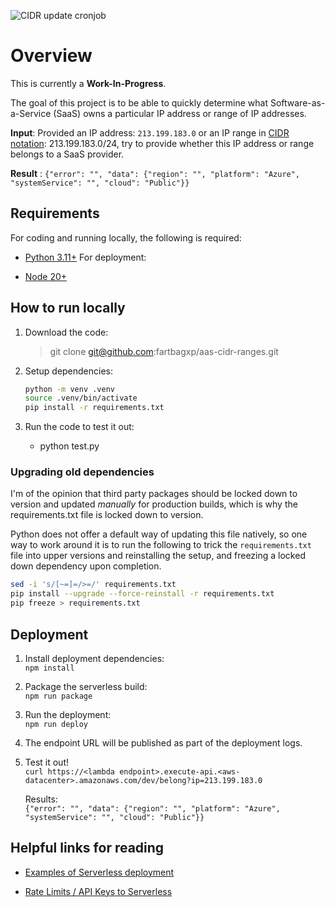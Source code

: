 ![CIDR update cronjob](https://github.com/fartbagxp/aas-cidr-ranges/workflows/CIDR%20update%20cronjob/badge.svg?branch=master)

# Overview

This is currently a **Work-In-Progress**.

The goal of this project is to be able to quickly determine what Software-as-a-Service (SaaS) owns a particular IP address or range of IP addresses.

**Input**: Provided an IP address: `213.199.183.0` or an IP range in [CIDR notation](https://en.wikipedia.org/wiki/Classless_Inter-Domain_Routing): 213.199.183.0/24, try to provide whether this IP address or range belongs to a SaaS provider.

**Result** : `{"error": "", "data": {"region": "", "platform": "Azure", "systemService": "", "cloud": "Public"}}`

## Requirements

For coding and running locally, the following is required:

- [Python 3.11+](https://www.python.org/downloads/)
  For deployment:

- [Node 20+](https://nodejs.org/en/)

## How to run locally

1. Download the code:
   > git clone git@github.com:fartbagxp/aas-cidr-ranges.git
1. Setup dependencies:

   ```bash
   python -m venv .venv
   source .venv/bin/activate
   pip install -r requirements.txt
   ```

1. Run the code to test it out:
   - python test.py

### Upgrading old dependencies

I'm of the opinion that third party packages should be locked down to version and updated _manually_ for production builds, which is why the requirements.txt file is locked down to version.

Python does not offer a default way of updating this file natively, so one way to work around it is to run the following to trick the `requirements.txt` file into upper versions and reinstalling the setup, and freezing a locked down dependency upon completion.

```bash
sed -i 's/[~=]=/>=/' requirements.txt
pip install --upgrade --force-reinstall -r requirements.txt
pip freeze > requirements.txt
```

## Deployment

1. Install deployment dependencies:  
   `npm install`
1. Package the serverless build:  
   `npm run package`
1. Run the deployment:  
   `npm run deploy`
1. The endpoint URL will be published as part of the deployment logs.
1. Test it out!  
   `curl https://<lambda endpoint>.execute-api.<aws-datacenter>.amazonaws.com/dev/belong?ip=213.199.183.0`

   Results:  
   `{"error": "", "data": {"region": "", "platform": "Azure", "systemService": "", "cloud": "Public"}}`

## Helpful links for reading

- [Examples of Serverless deployment](https://github.com/serverless/examples)

- [Rate Limits / API Keys to Serverless](https://www.serverless.com/framework/docs/providers/aws/events/apigateway/)
